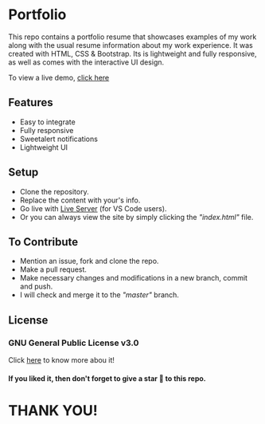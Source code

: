 # Portfolio

This repo contains a portfolio resume that showcases examples of my work along with the usual resume information about my work experience.
It was created with HTML, CSS & Bootstrap. Its is lightweight and fully responsive, as well as comes with the interactive UI design.

To view a live demo, [click here](https://samarjeetbanik.github.io/my-portfolio/)

## Features

* Easy to integrate
* Fully responsive
* Sweetalert notifications
* Lightweight UI

## Setup

* Clone the repository.
* Replace the content with your's info.
* Go live with [Live Server](https://marketplace.visualstudio.com/items?itemName=ritwickdey.LiveServer) (for VS Code users).
* Or you can always view the site by simply clicking the <i>"index.html"</i> file.

## To Contribute

* Mention an issue, fork and clone the repo.
* Make a pull request.
* Make necessary changes and modifications in a new branch, commit and push.
* I will check and merge it to the <i>"master"</i> branch.

## License

### GNU General Public License v3.0
Click [here](https://github.com/SamarjeetBanik/my-portfolio/blob/master/LICENSE) to know more abou it!

#### **If you liked it, then don't forget to give a star 🌟 to this repo.**

# THANK YOU!
